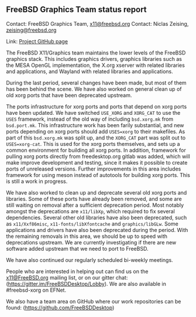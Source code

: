 ## FreeBSD Graphics Team status report ##

Contact: FreeBSD Graphics Team, <x11@freebsd.org>
Contact: Niclas Zeising, <zeising@freebsd.org>

Link:	 [Project GitHub page](https://github.com/FreeBSDDesktop)

The FreeBSD X11/Graphics team maintains the lower levels of the FreeBSD graphics
stack.
This includes graphics drivers, graphics libraries such as the
MESA OpenGL implementation, the X.org xserver with related libraries and
applications, and Wayland with related libraries and applications.

During the last period, several changes have been made, but most of them has
been behind the scene.
We have also worked on general clean up of old xorg ports that have been
deprecated upstream.

The ports infrastructure for xorg ports and ports that depend on xorg ports have
been updated.
We have switched `USE_XORG` and `XORG_CAT` to use the `USES` framework, instead
of the old way of including `bsd.xorg.mk` from `bsd.port.mk`.
This infrastructure work has been farily substantial, and new ports depending on
xorg ports should add `USES=xorg` to their makefiles.
As part of this `bsd.xorg.mk` was split up, and the `XORG_CAT` part was split
out to `USES=xorg-cat`.
This is used for the xorg ports themselves, and sets up a common environment for
building all xorg ports.
In addition, framework for pulling xorg ports directly from freedesktop.org
gitlab was added, which will make improve development and testing, since it
makes it possible to create ports of unreleased versions.
Further improvements in this area includes framework for using meson instead of
autotools for building xorg ports.
This is still a work in progress.

We have also worked to clean up and deprecate several old xorg ports and
libraries.
Some of these ports have already been removed, and some are still waiting on
removal after a sufficient deprecation period.
Most notably amongst the deprecations are `x11/libXp`, which required to fix
several dependencies.
Several other old libraries have also been deprecated, such as `x11/Xxf86misc`,
`x11-fonts/libXfontcache` and `graphics/libGLw`.
Some applications and drivers have also been deprecated during the period.
With the remaining removals in this area, we should be up to speed with
deprecations upstream.
We are currently investigating if there are new software added upstream that we
need to port to FreeBSD.

We have also continued our regularly scheduled bi-weekly meetings.

People who are interested in helping out can find us on the x11@FreeBSD.org
mailing list, or on our gitter chat: (https://gitter.im/FreeBSDDesktop/Lobby).
We are also available in #freebsd-xorg on EFNet.

We also have a team area on GitHub where our work repositories can be found:
(https://github.com/FreeBSDDesktop)
